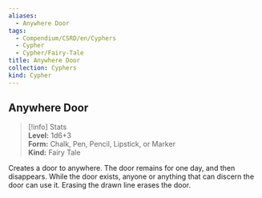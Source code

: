 ```yaml
---
aliases:
  - Anywhere Door
tags:
  - Compendium/CSRD/en/Cyphers
  - Cypher
  - Cypher/Fairy-Tale
title: Anywhere Door
collection: Cyphers
kind: Cypher
---
```

## Anywhere Door  
>[!info] Stats  
> **Level:** 1d6+3  
> **Form:** Chalk, Pen, Pencil, Lipstick, or Marker  
> **Kind:** Fairy Tale
  
Creates a door to anywhere. The door remains for one day, and then disappears. While the door exists, anyone or anything that can discern the door can use it. Erasing the drawn line erases the door.